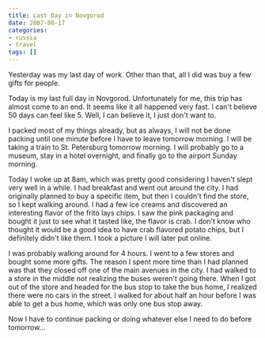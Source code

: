 ```yaml
---
title: Last Day in Novgorod
date: 2007-08-17
categories:
- russia
- travel
tags: []
---
```

Yesterday was my last day of work. Other than that, all I did was buy a few gifts for people.

Today is my last full day in Novgorod. Unfortunately for me, this trip has almost come to an end. It seems like it all happened very fast. I can't believe 50 days can feel like 5. Well, I can believe it, I just don't want to.

I packed most of my things already, but as always, I will not be done packing until one minute before I have to leave tomorrow morning. I will be taking a train to St. Petersburg tomorrow morning. I will probably go to a museum, stay in a hotel overnight, and finally go to the airport Sunday morning.

Today I woke up at 8am, which was pretty good considering I haven't slept very well in a while. I had breakfast and went out around the city. I had originally planned to buy a specific item, but then I couldn't find the store, so I kept walking around. I had a few ice creams and discovered an interesting flavor of the frito lays chips. I saw the pink packaging and bought it just to see what it tasted like, the flavor is crab. I don't know who thought it would be a good idea to have crab flavored potato chips, but I definitely didn't like them. I took a picture I will later put online.

I was probably walking around for 4 hours. I went to a few stores and bought some more gifts. The reason I spent more time than I had planned was that they closed off one of the main avenues in the city. I had walked to a store in the middle not realizing the buses weren't going there. When I got out of the store and headed for the bus stop to take the bus home, I realized there were no cars in the street. I walked for about half an hour before I was able to get a bus home, which was only one bus stop away.

Now I have to continue packing or doing whatever else I need to do before tomorrow...
